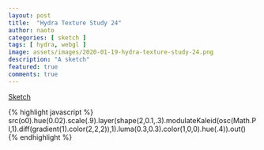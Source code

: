 ```yaml
---
layout: post
title:  "Hydra Texture Study 24"
author: naoto
categories: [ sketch ]
tags: [ hydra, webgl ]
image: assets/images/2020-01-19-hydra-texture-study-24.png
description: "A sketch"
featured: true
comments: true
---
```


[Sketch](https://hydra-editor.glitch.me/?sketch_id=G79aA32rDNXou30J&code=c3JjKG8wKS5odWUoMC4wMikuc2NhbGUoLjkpLmxheWVyKHNoYXBlKDIlMkMwLjElMkMuMykubW9kdWxhdGVLYWxlaWQob3NjKE1hdGguUEklMkMxKS5kaWZmKGdyYWRpZW50KDEpLmNvbG9yKDIlMkMyJTJDMikpJTJDMSkubHVtYSgwLjMlMkMwLjMpLmNvbG9yKDElMkMwJTJDMCkuaHVlKC40KSkub3V0KCklMEE=)

{% highlight javascript %}
src(o0).hue(0.02).scale(.9).layer(shape(2,0.1,.3).modulateKaleid(osc(Math.PI,1).diff(gradient(1).color(2,2,2)),1).luma(0.3,0.3).color(1,0,0).hue(.4)).out()
{% endhighlight %}
